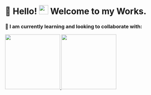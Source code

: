 # 👋 Hello! <img src=https://github.com/TheDudeThatCode/TheDudeThatCode/blob/master/Assets/Earth.gif width="30"> Welcome to my Works.


### 🌱 I am currently learning and looking to collaborate with:

 <div>
  <a href="https://github.com/Raphael-Bezerra/raphael/edit/main/README.md">
  <img height="180em" src="https://github-readme-stats.vercel.app/api?username=raphael-bezerra&show_icons=true&theme=dark&include_all_commits=true&count_private=true"/>
  <img height="180em" src="https://github-readme-stats.vercel.app/api/top-langs/?username=raphael-bezerra&layout=compact&langs_count=7&theme=dark"/>
</div>

